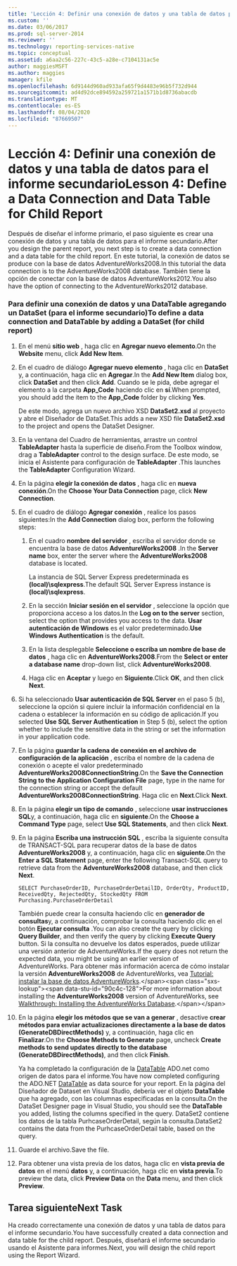 ```yaml
---
title: 'Lección 4: Definir una conexión de datos y una tabla de datos para el informe secundario | Microsoft Docs'
ms.custom: ''
ms.date: 03/06/2017
ms.prod: sql-server-2014
ms.reviewer: ''
ms.technology: reporting-services-native
ms.topic: conceptual
ms.assetid: a6aa2c56-227c-43c5-a28e-c7104131ac5e
author: maggiesMSFT
ms.author: maggies
manager: kfile
ms.openlocfilehash: 6d9144d960ad933afa65f9d4483e96b5f732d944
ms.sourcegitcommit: ad4d92dce894592a259721a1571b1d8736abacdb
ms.translationtype: MT
ms.contentlocale: es-ES
ms.lasthandoff: 08/04/2020
ms.locfileid: "87669507"
---
```

# <a name="lesson-4-define-a-data-connection-and-data-table-for-child-report"></a><span data-ttu-id="90c4c-102">Lección 4: Definir una conexión de datos y una tabla de datos para el informe secundario</span><span class="sxs-lookup"><span data-stu-id="90c4c-102">Lesson 4: Define a Data Connection and Data Table for Child Report</span></span>
  <span data-ttu-id="90c4c-103">Después de diseñar el informe primario, el paso siguiente es crear una conexión de datos y una tabla de datos para el informe secundario.</span><span class="sxs-lookup"><span data-stu-id="90c4c-103">After you design the parent report, you next step is to create a data connection and a data table for the child report.</span></span> <span data-ttu-id="90c4c-104">En este tutorial, la conexión de datos se produce con la base de datos AdventureWorks2008.</span><span class="sxs-lookup"><span data-stu-id="90c4c-104">In this tutorial the data connection is to the AdventureWorks2008 database.</span></span> <span data-ttu-id="90c4c-105">También tiene la opción de conectar con la base de datos AdventureWorks2012.</span><span class="sxs-lookup"><span data-stu-id="90c4c-105">You also have the option of connecting to the AdventureWorks2012 database.</span></span>  
  
### <a name="to-define-a-data-connection-and-datatable-by-adding-a-dataset-for-child-report"></a><span data-ttu-id="90c4c-106">Para definir una conexión de datos y una DataTable agregando un DataSet (para el informe secundario)</span><span class="sxs-lookup"><span data-stu-id="90c4c-106">To define a data connection and DataTable by adding a DataSet (for child report)</span></span>  
  
1.  <span data-ttu-id="90c4c-107">En el menú **sitio web** , haga clic en **Agregar nuevo elemento**.</span><span class="sxs-lookup"><span data-stu-id="90c4c-107">On the **Website** menu, click **Add New Item**.</span></span>  
  
2.  <span data-ttu-id="90c4c-108">En el cuadro de diálogo **Agregar nuevo elemento** , haga clic en **DataSet** y, a continuación, haga clic en **Agregar**.</span><span class="sxs-lookup"><span data-stu-id="90c4c-108">In the **Add New Item** dialog box, click **DataSet** and then click **Add**.</span></span> <span data-ttu-id="90c4c-109">Cuando se le pida, debe agregar el elemento a la carpeta **App_Code** haciendo clic en **sí**.</span><span class="sxs-lookup"><span data-stu-id="90c4c-109">When prompted, you should add the item to the **App_Code** folder by clicking **Yes**.</span></span>  
  
     <span data-ttu-id="90c4c-110">De este modo, agrega un nuevo archivo XSD **DataSet2.xsd** al proyecto y abre el Diseñador de DataSet.</span><span class="sxs-lookup"><span data-stu-id="90c4c-110">This adds a new XSD file **DataSet2.xsd** to the project and opens the DataSet Designer.</span></span>  
  
3.  <span data-ttu-id="90c4c-111">En la ventana del Cuadro de herramientas, arrastre un control **TableAdapter** hasta la superficie de diseño.</span><span class="sxs-lookup"><span data-stu-id="90c4c-111">From the Toolbox window, drag a **TableAdapter** control to the design surface.</span></span> <span data-ttu-id="90c4c-112">De este modo, se inicia el Asistente para configuración de **TableAdapter** .</span><span class="sxs-lookup"><span data-stu-id="90c4c-112">This launches the **TableAdapter** Configuration Wizard.</span></span>  
  
4.  <span data-ttu-id="90c4c-113">En la página **elegir la conexión de datos** , haga clic en **nueva conexión**.</span><span class="sxs-lookup"><span data-stu-id="90c4c-113">On the **Choose Your Data Connection** page, click **New Connection**.</span></span>  
  
5.  <span data-ttu-id="90c4c-114">En el cuadro de diálogo **Agregar conexión** , realice los pasos siguientes:</span><span class="sxs-lookup"><span data-stu-id="90c4c-114">In the **Add Connection** dialog box, perform the following steps:</span></span>  
  
    1.  <span data-ttu-id="90c4c-115">En el cuadro **nombre del servidor** , escriba el servidor donde se encuentra la base de datos **AdventureWorks2008** .</span><span class="sxs-lookup"><span data-stu-id="90c4c-115">In the **Server name** box, enter the server where the **AdventureWorks2008** database is located.</span></span>  
  
         <span data-ttu-id="90c4c-116">La instancia de SQL Server Express predeterminada es **(local)\sqlexpress**.</span><span class="sxs-lookup"><span data-stu-id="90c4c-116">The default SQL Server Express instance is **(local)\sqlexpress**.</span></span>  
  
    2.  <span data-ttu-id="90c4c-117">En la sección **Iniciar sesión en el servidor** , seleccione la opción que proporciona acceso a los datos.</span><span class="sxs-lookup"><span data-stu-id="90c4c-117">In the **Log on to the server** section, select the option that provides you access to the data.</span></span> <span data-ttu-id="90c4c-118">**Usar autenticación de Windows** es el valor predeterminado.</span><span class="sxs-lookup"><span data-stu-id="90c4c-118">**Use Windows Authentication** is the default.</span></span>  
  
    3.  <span data-ttu-id="90c4c-119">En la lista desplegable **Seleccione o escriba un nombre de base de datos** , haga clic en **AdventureWorks2008**.</span><span class="sxs-lookup"><span data-stu-id="90c4c-119">From the **Select or enter a database name** drop-down list, click **AdventureWorks2008**.</span></span>  
  
    4.  <span data-ttu-id="90c4c-120">Haga clic en **Aceptar** y luego en **Siguiente**.</span><span class="sxs-lookup"><span data-stu-id="90c4c-120">Click **OK**, and then click **Next**.</span></span>  
  
6.  <span data-ttu-id="90c4c-121">Si ha seleccionado **Usar autenticación de SQL Server** en el paso 5 (b), seleccione la opción si quiere incluir la información confidencial en la cadena o establecer la información en su código de aplicación.</span><span class="sxs-lookup"><span data-stu-id="90c4c-121">If you selected **Use SQL Server Authentication** in Step 5 (b), select the option whether to include the sensitive data in the string or set the information in your application code.</span></span>  
  
7.  <span data-ttu-id="90c4c-122">En la página **guardar la cadena de conexión en el archivo de configuración de la aplicación** , escriba el nombre de la cadena de conexión o acepte el valor predeterminado **AdventureWorks2008ConnectionString**.</span><span class="sxs-lookup"><span data-stu-id="90c4c-122">On the **Save the Connection String to the Application Configuration File** page, type in the name for the connection string or accept the default **AdventureWorks2008ConnectionString**.</span></span> <span data-ttu-id="90c4c-123">Haga clic en **Next**.</span><span class="sxs-lookup"><span data-stu-id="90c4c-123">Click **Next**.</span></span>  
  
8.  <span data-ttu-id="90c4c-124">En la página **elegir un tipo de comando** , seleccione **usar instrucciones SQL**y, a continuación, haga clic en **siguiente**.</span><span class="sxs-lookup"><span data-stu-id="90c4c-124">On the **Choose a Command Type** page, select **Use SQL Statements**, and then click **Next**.</span></span>  
  
9. <span data-ttu-id="90c4c-125">En la página **Escriba una instrucción SQL** , escriba la siguiente consulta de TRANSACT-SQL para recuperar datos de la base de datos **AdventureWorks2008** y, a continuación, haga clic en **siguiente**.</span><span class="sxs-lookup"><span data-stu-id="90c4c-125">On the **Enter a SQL Statement** page, enter the following Transact-SQL query to retrieve data from the **AdventureWorks2008** database, and then click **Next**.</span></span>  
  
    ```  
    SELECT PurchaseOrderID, PurchaseOrderDetailID, OrderQty, ProductID, ReceivedQty, RejectedQty, StockedQty FROM Purchasing.PurchaseOrderDetail  
    ```  
  
     <span data-ttu-id="90c4c-126">También puede crear la consulta haciendo clic en **generador de consultas**y, a continuación, comprobar la consulta haciendo clic en el botón **Ejecutar consulta** .</span><span class="sxs-lookup"><span data-stu-id="90c4c-126">You can also create the query by clicking **Query Builder**, and then verify the query by clicking **Execute Query** button.</span></span> <span data-ttu-id="90c4c-127">Si la consulta no devuelve los datos esperados, puede utilizar una versión anterior de AdventureWorks.</span><span class="sxs-lookup"><span data-stu-id="90c4c-127">If the query does not return the expected data, you might be using an earlier version of AdventureWorks.</span></span> <span data-ttu-id="90c4c-128">Para obtener más información acerca de cómo instalar la versión **AdventureWorks2008** de AdventureWorks, vea [Tutorial: instalar la base de datos AdventureWorks](https://msdn.microsoft.com/library/aa992075\(v=vs.100\).aspx).</span><span class="sxs-lookup"><span data-stu-id="90c4c-128">For more information about installing the **AdventureWorks2008** version of AdventureWorks, see [Walkthrough: Installing the AdventureWorks Database](https://msdn.microsoft.com/library/aa992075\(v=vs.100\).aspx).</span></span>  
  
10. <span data-ttu-id="90c4c-129">En la página **elegir los métodos que se van a generar** , desactive **crear métodos para enviar actualizaciones directamente a la base de datos (GenerateDBDirectMethods)** y, a continuación, haga clic en **Finalizar**.</span><span class="sxs-lookup"><span data-stu-id="90c4c-129">On the **Choose Methods to Generate** page, uncheck **Create methods to send updates directly to the database (GenerateDBDirectMethods)**, and then click **Finish**.</span></span>  
  
     <span data-ttu-id="90c4c-130">Ya ha completado la configuración de la [DataTable](https://msdn.microsoft.com/library/system.data.datatable\(v=vs.100\).aspx) ADO.net como origen de datos para el informe.</span><span class="sxs-lookup"><span data-stu-id="90c4c-130">You have now completed configuring the ADO.NET [DataTable](https://msdn.microsoft.com/library/system.data.datatable\(v=vs.100\).aspx) as data source for your report.</span></span> <span data-ttu-id="90c4c-131">En la página del Diseñador de Dataset en Visual Studio, debería ver el objeto **DataTable** que ha agregado, con las columnas especificadas en la consulta.</span><span class="sxs-lookup"><span data-stu-id="90c4c-131">On the DataSet Designer page in Visual Studio, you should see the **DataTable** you added, listing the columns specified in the query.</span></span> <span data-ttu-id="90c4c-132">DataSet2 contiene los datos de la tabla PurhcaseOrderDetail, según la consulta.</span><span class="sxs-lookup"><span data-stu-id="90c4c-132">DataSet2 contains the data from the PurhcaseOrderDetail table, based on the query.</span></span>  
  
11. <span data-ttu-id="90c4c-133">Guarde el archivo.</span><span class="sxs-lookup"><span data-stu-id="90c4c-133">Save the file.</span></span>  
  
12. <span data-ttu-id="90c4c-134">Para obtener una vista previa de los datos, haga clic en **vista previa de datos** en el menú **datos** y, a continuación, haga clic en **vista previa**.</span><span class="sxs-lookup"><span data-stu-id="90c4c-134">To preview the data, click **Preview Data** on the **Data** menu, and then click **Preview**.</span></span>  
  
## <a name="next-task"></a><span data-ttu-id="90c4c-135">Tarea siguiente</span><span class="sxs-lookup"><span data-stu-id="90c4c-135">Next Task</span></span>  
 <span data-ttu-id="90c4c-136">Ha creado correctamente una conexión de datos y una tabla de datos para el informe secundario.</span><span class="sxs-lookup"><span data-stu-id="90c4c-136">You have successfully created a data connection and data table for the child report.</span></span> <span data-ttu-id="90c4c-137">Después, diseñará el informe secundario usando el Asistente para informes.</span><span class="sxs-lookup"><span data-stu-id="90c4c-137">Next, you will design the child report using the Report Wizard.</span></span>  
  
  
